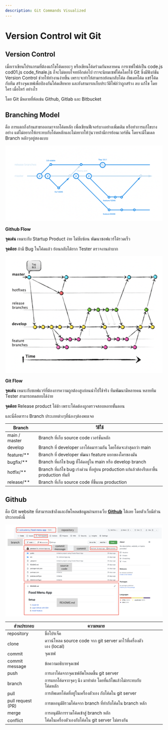 ```yaml
---
description: Git Commands Visualized
---
```


# Version Control wit Git

## Version Control

เมื่อเราเขียนโปรแกรมที่ต้องแก้ไขโค้ดเยอะๆ หรือเขียนโค้ดร่วมกันหลายคน การเซฟไฟล์เป็น code.js cod01.js code\_finale.js ก็จะไม่ตอบโจทย์อีกต่อไป เราจะนิยมเซฟโค้ดโดยใช้ Git ซึ่งมีฟังก์ชัน Version Control ช่วยให้ทำงานง่ายขึ้น เพราะจะทำให้สามารถย้อนกลับโค้ด อัพเดทโค้ด แชร์โค้ดกับทีม สร้างจุดเซฟเพื่อป้องกันโค้ดเสียหาย และยังสามารถเก็บประวัติไฟล์ว่าถูกสร้าง ลบ แก้ไข โดยใคร เมื่อไหร่ อย่างไร&#x20;

โดย Git มีหลายยี่ห้อเช่น Github, Gitlab และ Bitbucket

## Branching Model

คือ การแตกกิ่งก้านสาขาออกมาจากโค้ดหลัก เพื่อเขียนฟีเจอร์บางอย่างเพิ่มเติม หรือทำการแก้ไขบางอย่าง แต่ไม่อยากให้กระทบกับโค้ดหลักและไม่อยากให้วุ่นวายถ้ามีการย้อนเวอร์ชัน โดยจะมีโมเดล Branch หลักๆอยู่สองแบบ

![Github Flow](<.gitbook/assets/Screen Shot 2565-05-20 at 15.03.51 (2).png>)

**Github Flow**

**จุดเด่น** เหมาะกับ Startup Product ง่าย ไม่ซับซ้อน พัฒนาซอฟแวร์ได้รวดเร็ว

**จุดด้อย** ถ้ามี Bug ในโค้ดแล้ว ย้อนกลับได้ยาก Tester ตรวจงานลำบาก

![Git Flow](<.gitbook/assets/Screen Shot 2565-05-20 at 15.05.11.png>)

**Git Flow**

**จุดเด่น** เหมาะกับซอฟแวร์ที่ต้องการความถูกต้องสูงก่อนนำไปใช้จริง ทีมพัฒนามีหลายคน หลายทีม Tester สามารถทดสอบได้ง่าย

**จุดด้อย** Release product ได้ช้า เพราะโค้ดต้องถูกตรวจสอบหลายขั้นตอน

และนี่คือตาราง Branch ประเภทต่างๆที่น้องๆต้องพบเจอ

| Branch        | วิธีใช้                                                                                  |
| ------------- | ---------------------------------------------------------------------------------------- |
| main / master | Branch ที่เก็บ source code เวอร์ชั่นหลัก                                                 |
| develop       | Branch ที่ developer เอาโค้ดมารวมกัน โดยโค้ดจะล่าสุดกว่า main                            |
| feature/\*\*  | Branch ที่ developer พัฒนา feature แยกของใครของมัน                                       |
| bugfix/\*\*   | Branch ที่แก้ไข bug ที่โค้ดอยู่ใน main หรือ develop branch                               |
| hotfix/\*\*   | Branch ที่แก้ไข bug เร่งด่วน ที่อยู่บน production แก้แล้วต้องรีบเอาขึ้น production ทันที |
| release/\*\*  | Branch ที่เก็บ source code ที่ขึ้นบน production                                          |

## Github

คือ Git website ที่สามารถเข้าถึงและอัพโหลดข้อมูลผ่านทางเว็บ [**Github**](https://github.com/) ได้เลย โดยตัวเว็บมีส่วนประกอบดังนี้

![หน้าตาเว็บไซต์ Github](<.gitbook/assets/Screen Shot 2565-05-20 at 15.12.24.png>)

| ส่วนประกอบ        | ความหมาย                                                           |   |   |   |
| ----------------- | ------------------------------------------------------------------ | - | - | - |
| repository        | ชื่อโปรเจ็ค                                                        |   |   |   |
| clone             | ดาวน์โหลด source code จาก git server มาไว้ที่เครื่องตัวเอง (local) |   |   |   |
| commit            | จุดเซฟ                                                             |   |   |   |
| commit message    | ข้อความอธิบายจุดเซฟ                                                |   |   |   |
| push              | การเอาโค้ดจากจุดเซฟอัพโหลดขึ้น git server                          |   |   |   |
| branch            | การแยกโค้ดจากจุดๆ นึง มาทำต่อ โดยที่แก้ไขแล้วไม่กระทบกับโค้ดหลัก   |   |   |   |
| pull              | การอัพเดทโค้ดที่อยู่ในเครื่องตัวเอง กับโค้ดใน git server           |   |   |   |
| pull request (PR) | การขออนุมัติรวมโค้ดจาก branch ที่ทำกับโค้ดใน branch หลัก           |   |   |   |
| merge             | การอนุมัติการรวมโค้ดเข้าสู่ branch หลัก                            |   |   |   |
| conflict          | โค้ดในเครื่องตัวเองกับโค้ดใน git server ไม่ตรงกัน                  |   |   |   |
